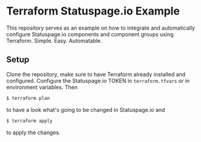 # Terraform Statuspage.io Example

This repository serves as an example on how to integrate and automatically configure Statuspage.io components
and component groups using Terraform. Simple. Easy. Automatable.

## Setup

Clone the repository, make sure to have Terraform already installed and configured. Configure the Statuspage.io TOKEN in `terraform.tfvars` or in environment variables. Then
```bash
$ terraform plan
```
to have a look what's going to be changed in Statuspage.io and
```bash
$ terraform apply
```
to apply the changes.
